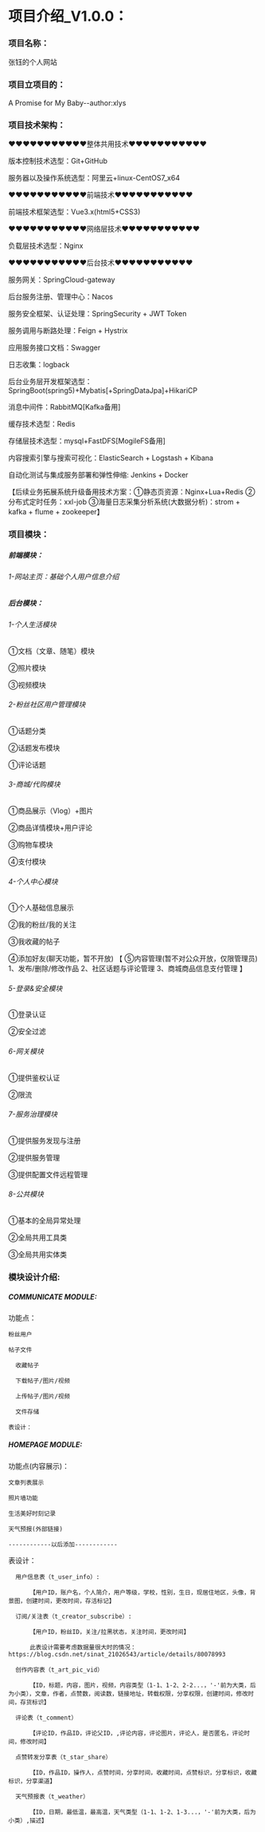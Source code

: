 # 项目介绍_V1.0.0：
### 项目名称：
  张钰的个人网站
		      

### 项目立项目的：
A Promise for My Baby--author:xlys
             

### 项目技术架构：

♥♥♥♥♥♥♥♥♥♥♥整体共用技术♥♥♥♥♥♥♥♥♥♥♥

版本控制技术选型：Git+GitHub

服务器以及操作系统选型：阿里云+linux-CentOS7_x64

♥♥♥♥♥♥♥♥♥♥♥前端技术♥♥♥♥♥♥♥♥♥♥♥

前端技术框架选型：Vue3.x(html5+CSS3)

♥♥♥♥♥♥♥♥♥♥♥网络层技术♥♥♥♥♥♥♥♥♥♥♥

负载层技术选型：Nginx

♥♥♥♥♥♥♥♥♥♥♥后台技术♥♥♥♥♥♥♥♥♥♥♥

服务网关：SpringCloud-gateway

后台服务注册、管理中心：Nacos

服务安全框架、认证处理：SpringSecurity + JWT Token

服务调用与断路处理：Feign + Hystrix

应用服务接口文档：Swagger

日志收集：logback

后台业务层开发框架选型：SpringBoot(spring5)+Mybatis[+SpringDataJpa]+HikariCP

消息中间件：RabbitMQ[Kafka备用]

缓存技术选型：Redis

存储层技术选型：mysql+FastDFS[MogileFS备用]

内容搜索引擎与搜索可视化：ElasticSearch + Logstash + Kibana

自动化测试与集成服务部署和弹性伸缩: Jenkins + Docker

【后续业务拓展系统升级备用技术方案：①静态页资源：Nginx+Lua+Redis  ②分布式定时任务：xxl-job ③海量日志采集分析系统(大数据分析)：strom + kafka + flume + zookeeper】

### 项目模块：
##### 前端模块：
###### 1-网站主页：基础个人用户信息介绍

##### 后台模块：
###### 1-个人生活模块

  ①文档（文章、随笔）模块
        
  ②照片模块
        
  ③视频模块
        
###### 2-粉丝社区用户管理模块

  ①话题分类
          
  ②话题发布模块
          
  ①评论话题
          
###### 3-商城/代购模块

  ①商品展示（Vlog）+图片
        
  ②商品详情模块+用户评论
        
  ③购物车模块
        
  ④支付模块
        
###### 4-个人中心模块

  ①个人基础信息展示
          
  ②我的粉丝/我的关注
          
  ③我收藏的帖子
                
  ④添加好友(聊天功能，暂不开放)
    【
      ⑤内容管理(暂不对公众开放，仅限管理员)
        1、发布/删除/修改作品
        2、社区话题与评论管理
        3、商城商品信息支付管理
    】
    
###### 5-登录&安全模块

  ①登录认证
                
  ②安全过滤
                
###### 6-网关模块

  ①提供鉴权认证
                
  ②限流
                
###### 7-服务治理模块

  ①提供服务发现与注册
                
  ②提供服务管理
                
  ③提供配置文件远程管理
                
###### 8-公共模块

  ①基本的全局异常处理
                
  ②全局共用工具类
                
  ③全局共用实体类

### 模块设计介绍:
##### COMMUNICATE MODULE:

  功能点：
  
    粉丝用户
    
    帖子文件
    
	  收藏帖子
    
	  下载帖子/图片/视频
    
	  上传帖子/图片/视频
    
	  文件存储
    
	表设计：


##### HOMEPAGE MODULE:

  功能点(内容展示)：
  
    文章列表展示
    
    照片墙功能
    
    生活美好时刻记录
    
    天气预报(外部链接)
    
    ------------以后添加------------

  表设计：
  
      用户信息表（t_user_info）:
      
          【用户ID，账户名，个人简介，用户等级，学校，性别，生日，现居住地区，头像，背景图，创建时间，更改时间，存活标记】
          
      订阅/关注表（t_creator_subscribe）:
      
          【用户ID，粉丝ID，关注/拉黑状态，关注时间，更改时间】
          
          此表设计需要考虑数据量很大时的情况：https://blog.csdn.net/sinat_21026543/article/details/80078993
          
      创作内容表（t_art_pic_vid）
      
          【ID，标题，内容，图片，视频，内容类型（1-1、1-2、2-2...，'-'前为大类，后为小类），文章，作者，点赞数，阅读数，链接地址，转载权限，分享权限，创建时间，修改时间，存货标识】
          
      评论表（t_comment）
      
          【评论ID，作品ID，评论父ID，,评论内容，评论图片，评论人，是否匿名，评论时间，修改时间】
          
      点赞转发分享表（t_star_share）
      
          【ID，作品ID，操作人，点赞时间，分享时间，收藏时间，点赞标识，分享标识，收藏标识，分享渠道】
          
      天气预报表（t_weather）
      
          【ID，日期，最低温，最高温，天气类型（1-1、1-2、1-3...，'-'前为大类，后为小类）,描述】






